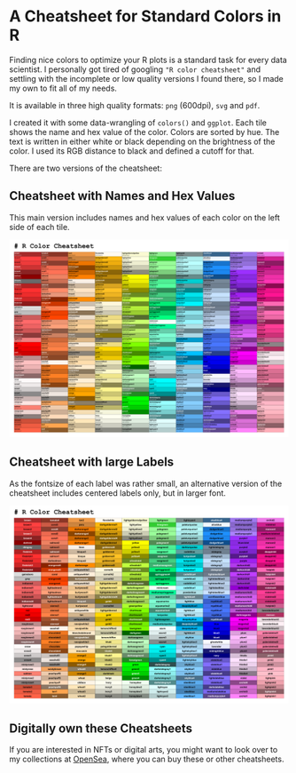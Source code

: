 # A Cheatsheet for Standard Colors in R
Finding nice colors to optimize your R plots is a standard task for every data
scientist. I personally got tired of googling `"R color cheatsheet"` and settling 
with the incomplete or low quality versions I found there, so I made my own to
fit all of my needs. 

It is available in three high quality formats: `png` (600dpi), `svg` and `pdf`.

I created it with some data-wrangling of `colors()` and `ggplot`. Each tile
shows the name and hex value of the color. Colors are sorted by hue. The text
is written in either white or black depending on the brightness of the color.
I used its RGB distance to black and defined a cutoff for that.

There are two versions of the cheatsheet:

## Cheatsheet with Names and Hex Values
This main version includes names and hex values of each color on the left side of
each tile.

![standardVersion](./output/standard/R-Colors-Cheatsheet.svg)


## Cheatsheet with large Labels
As the fontsize of each label was rather small, an alternative version of the 
cheatsheet includes centered labels only, but in larger font.

![largeVersion](./output/large/R-Colors-Cheatsheet-large.svg)


## Digitally own these Cheatsheets
If you are interested in NFTs or digital arts, you might want to look over to 
my collections at [OpenSea](https://opensea.io/DataVisions), where you can buy 
these or other cheatsheets.

